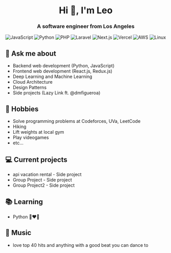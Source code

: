 <h1 align="center">Hi 👋, I'm Leo</h1>
<h3 align="center">A software engineer from Los Angeles</h3>

![JavaScript](https://img.shields.io/badge/Code-JavaScript-informational?style=flat&logo=javascript&color=F7DF1E)
![Python](https://img.shields.io/badge/Code-Python-informational?style=flat&logo=python&color=3776AB)
![PHP](https://img.shields.io/badge/Code-PHP-informational?style=flat&logo=php&color=777BB4)
![Laravel](https://img.shields.io/badge/Framework-Laravel-informational?style=flat&logo=laravel&color=FF2D20)
![Next.js](https://img.shields.io/badge/Framework-Next.js-informational?style=flat&logo=next.js&color=000000)
![Vercel](https://img.shields.io/badge/Deployment-Vercel-informational?style=flat&logo=vercel&color=000000)
![AWS](https://img.shields.io/badge/Cloud-AWS-informational?style=flat&logo=amazon-aws&color=232F3E)
![Linux](https://img.shields.io/badge/System-Linux-informational?style=flat&logo=linux&color=FCC624)

## 💬 Ask me about
- Backend web development (Python, JavaScript)
- Frontend web development (React.js, Redux.js)
- Deep Learning and Machine Learning
- Cloud Architecture
- Design Patterns
- Side projects (Lazy Link ft. @dmfigueroa)

## 📅 Hobbies
- Solve programming problems at Codeforces, UVa, LeetCode
- Hiking
- Lift weights at local gym
- Play videogames
- etc...

## 💻 Current projects
- api vacation rental - Side project
- Group Project - Side project
- Group Project2 - Side project

## 📚 Learning
- Python 👩‍❤️‍👨

## 🎵 Music
- love top 40 hits and anything with a good beat you can dance to
